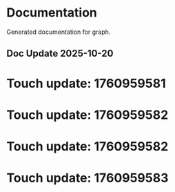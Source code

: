 # Documentation

Generated documentation for graph.

## Doc Update 2025-10-20

# Touch update: 1760959581

# Touch update: 1760959582

# Touch update: 1760959582

# Touch update: 1760959583
